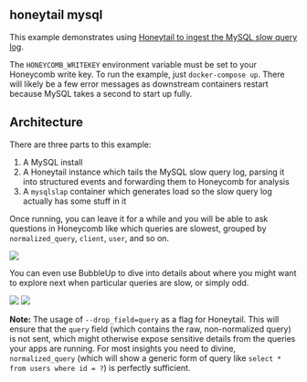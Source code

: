 ## honeytail mysql

This example demonstrates using [Honeytail to ingest the MySQL slow query
log](https://docs.honeycomb.io/getting-data-in/integrations/databases/mysql/logs/).

The `HONEYCOMB_WRITEKEY` environment variable must be set to your Honeycomb
write key. To run the example, just `docker-compose up`. There will likely be a
few error messages as downstream containers restart because MySQL takes a second
to start up fully.

## Architecture

There are three parts to this example:

1. A MySQL install
2. A Honeytail instance which tails the MySQL slow query log, parsing it into
   structured events and forwarding them to Honeycomb for analysis
3. A `mysqlslap` container which generates load so the slow query log actually
   has some stuff in it

Once running, you can leave it for a while and you will be able to ask questions
in Honeycomb like which queries are slowest, grouped by `normalized_query`,
`client`, `user`, and so on.

![](https://raw.githubusercontent.com/honeycombio/examples/master/_internal/mysql-heatmap.png)

You can even use BubbleUp to dive into details about where you might want to
explore next when particular queries are slow, or simply odd.

![](https://raw.githubusercontent.com/honeycombio/examples/master/_internal/mysql-bubbleup-select.png)
![](https://raw.githubusercontent.com/honeycombio/examples/master/_internal/mysql-bubbleup-histos.png)

**Note:** The usage of `--drop_field=query` as a flag for Honeytail. This will
ensure that the `query` field (which contains the raw, non-normalized query) is
not sent, which might otherwise expose sensitive details from the queries your
apps are running. For most insights you need to divine, `normalized_query`
(which will show a generic form of query like `select * from users where id =
?`) is perfectly sufficient.

